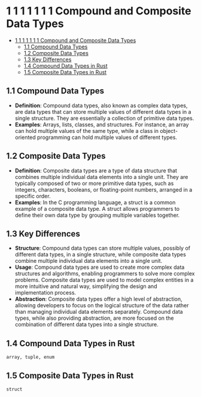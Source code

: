 # 1 1 1 1 1 1 1 Compound and Composite Data Types

<!-- TOC START -->
- [1 1 1 1 1 1 1 Compound and Composite Data Types](#1-1-1-1-1-1-1-compound-and-composite-data-types)
  - [1.1 Compound Data Types](#compound-data-types)
  - [1.2 Composite Data Types](#composite-data-types)
  - [1.3 Key Differences](#key-differences)
  - [1.4 Compound Data Types in Rust](#compound-data-types-in-rust)
  - [1.5 Composite Data Types in Rust](#composite-data-types-in-rust)
<!-- TOC END -->














## 1.1 Compound Data Types

- **Definition**: Compound data types, also known as complex data types, are data types that can store multiple values of different data types in a single structure. They are essentially a collection of primitive data types.
- **Examples**: Arrays, lists, classes, and structures. For instance, an array can hold multiple values of the same type, while a class in object-oriented programming can hold multiple values of different types.

## 1.2 Composite Data Types

- **Definition**: Composite data types are a type of data structure that combines multiple individual data elements into a single unit. They are typically composed of two or more primitive data types, such as integers, characters, booleans, or floating-point numbers, arranged in a specific order.
- **Examples**: In the C programming language, a struct is a common example of a composite data type. A struct allows programmers to define their own data type by grouping multiple variables together.

## 1.3 Key Differences

- **Structure**: Compound data types can store multiple values, possibly of different data types, in a single structure, while composite data types combine multiple individual data elements into a single unit.
- **Usage**: Compound data types are used to create more complex data structures and algorithms, enabling programmers to solve more complex problems. Composite data types are used to model complex entities in a more intuitive and natural way, simplifying the design and implementation process.
- **Abstraction**: Composite data types offer a high level of abstraction, allowing developers to focus on the logical structure of the data rather than managing individual data elements separately. Compound data types, while also providing abstraction, are more focused on the combination of different data types into a single structure.

## 1.4 Compound Data Types in Rust

    array, tuple, enum

## 1.5 Composite Data Types in Rust

    struct
